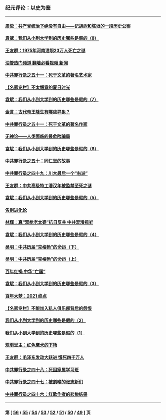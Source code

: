 ### 纪元评论：以史为鉴
---
#### [周傥：共产党统治下绝没有自由——记胡适和陈垣的一段历史公案](../../pages/nsc1028/n13238349.md?09170330) 
#### [袁斌：我们从小到大学到的历史哪些是假的（8）](../../pages/nsc1028/n13238181.md?09170330) 
#### [王友群：1975年河南溃坝23万人死亡之谜](../../pages/nsc1028/n13231576.md?09170330) 
#### [油管热门频道 翻墙必看视频 新闻](ok?09170330)
#### [中共罪行录之五十一：死于文革的著名艺术家](../../pages/nsc1028/n13229461.md?09170330) 
#### [【名家专栏】不太惬意的夏日时光](../../pages/nsc1028/n13226398.md?09170330) 
#### [袁斌：我们从小到大学到的历史哪些是假的（7）](../../pages/nsc1028/n13227610.md?09170330) 
#### [金言：古代帝王降生有哪些异象？](../../pages/nsc1028/n13226435.md?09170330) 
#### [中共罪行录之五十一：死于文革的著名作家](../../pages/nsc1028/n13225932.md?09170330) 
#### [无神论——人类面临的最危险骗局](../../pages/nsc1028/n13196137.md?09170330) 
#### [袁斌：我们从小到大学到的历史哪些是假的（6）](../../pages/nsc1028/n13221126.md?09170330) 
#### [中共罪行录之五十：同仁堂的故事](../../pages/nsc1028/n13218798.md?09170330) 
#### [中共罪行录之四十九：川大最后一个“右派”](../../pages/nsc1028/n13216206.md?09170330) 
#### [王友群：中共高级特工潘汉年被监禁至死之谜](../../pages/nsc1028/n13210760.md?09170330) 
#### [袁斌：我们从小到大学到的历史哪些是假的（5）](../../pages/nsc1028/n13209835.md?09170330) 
#### [告别进化论](../../pages/nsc1028/n13196066.md?09170330) 
#### [林辉：真“双枪老太婆”抗日反共 中共混淆视听](../../pages/nsc1028/n13208826.md?09170330) 
#### [袁斌：我们从小到大学到的历史哪些是假的（4）](../../pages/nsc1028/n13204742.md?09170330) 
#### [吴明：中共历届“克格勃”的命运（下）](../../pages/nsc1028/n13200899.md?09170330) 
#### [吴明：中共历届“克格勃”的命运（上）](../../pages/nsc1028/n13198300.md?09170330) 
#### [百年红祸 中华“亡国”](../../pages/nsc1028/n13192762.md?09170330) 
#### [袁斌：我们从小到大学到的历史哪些是假的（3）](../../pages/nsc1028/n13193945.md?09170330) 
#### [百年大梦：2021 终点](../../pages/nsc1028/n13190519.md?09170330) 
#### [【名家专栏】不能加入私人俱乐部背后的怨恨](../../pages/nsc1028/n13186855.md?09170330) 
#### [我们从小到大学到的历史哪些是假的（2）](../../pages/nsc1028/n13186560.md?09170330) 
#### [我们从小到大学到的历史哪些是假的（1）](../../pages/nsc1028/n13181650.md?09170330) 
#### [观雨堂主：红色鹰犬的下场](../../pages/nsc1028/n13180822.md?09170330) 
#### [王友群：毛泽东发动大跃进 饿死四千万人](../../pages/nsc1028/n13177158.md?09170330) 
#### [中共罪行录之四十八：死囚家属学习班](../../pages/nsc1028/n13177975.md?09170330) 
#### [中共罪行录之四十七：被割喉的张志新们](../../pages/nsc1028/n13175568.md?09170330) 
#### [中共罪行录之四十六：红歌作者的悲惨结果](../../pages/nsc1028/n13172779.md?09170330) 

---
#### 第 [ [56](./56.md?09170330) / [55](./55.md?09170330) / [54](./54.md?09170330) / [53](./53.md?09170330) / [52](./52.md?09170330) / [51](./51.md?09170330) / [50](./50.md?09170330) / [49](./49.md?09170330) ] 页
